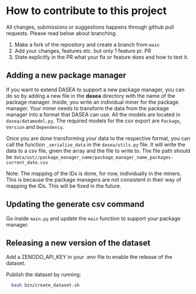 # How to contribute to this project

All changes, submissions or suggestions happens through github pull requests. Please read below about branching.

1. Make a fork of the repository and create a branch from `main`
2. Add your changes, features etc. but only 1 feature pr. PR
3. State explicitly in the PR what your fix or feature does and how to test it.

## Adding a new package manager

If you want to extend DASEA to support a new package manager, you can do so by adding a new file in the **dasea** directory with the name of the package manager. Inside, you write an individual miner for the package manager. Your miner needs to transform the data from the package manager into a format that DASEA can use. All the models are located in `dasea/datamodel.py`. The required models for the csv export are `Package`, `Version` and `Dependency`.

Once you are done transforming your data to the respective format, you can call the function `_serialize_data` in the `dasea/utils.py` file. It will write the data to a csv file, given the array and the file to write to. The file path should be `data/out//package_manager_name/package_manager_name_packages-current_date.csv`

Note: The mapping of the IDs is done, for now, individually in the miners. This is because the package managers are not consistent in their way of mapping the IDs. This will be fixed in the future.

## Updating the generate csv command

Go inside `main.py` and update the `main` function to support your package manager.

## Releasing a new version of the dataset

Add a ZENODO_API_KEY in your .env file to enable the release of the dataset.

Publish the dataset by running:

```bash
  bash bin/create_dataset.sh
```
